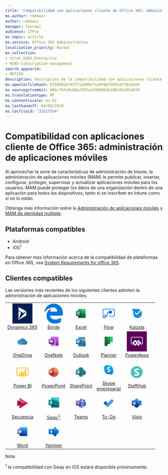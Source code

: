 ```yaml
---
title: 'Compatibilidad con aplicaciones cliente de Office 365: administración de aplicaciones móviles'
ms.author: robmazz
author: robmazz
manager: laurawi
audience: ITPro
ms.topic: article
ms.service: Office 365 Administration
localization_priority: Normal
ms.collection:
- Strat_O365_Enterprise
- M365-subscription-management
search.appverid:
- MET150
description: Descripción de la compatibilidad con aplicaciones cliente de Office 365 para la administración de aplicaciones móviles
ms.openlocfilehash: b75b992bf45ff1a899e71a9f6b7903e3f78a34d4
ms.sourcegitcommit: 80bc767a9c88a259facb3894b9a168c85d35eb70
ms.translationtype: MT
ms.contentlocale: es-ES
ms.lasthandoff: 04/08/2019
ms.locfileid: "31517554"
---
```

# <a name="office-365-client-app-support---mobile-application-management"></a>Compatibilidad con aplicaciones cliente de Office 365: administración de aplicaciones móviles

Al aprovechar la serie de características de administración de Intune, la administración de aplicaciones móviles (MAM) le permite publicar, insertar, configurar, proteger, supervisar y actualizar aplicaciones móviles para los usuarios. MAM puede proteger los datos de una organización dentro de una aplicación para todos los dispositivos, tanto si se inscriben en Intune como si no lo están.

Obtenga más información sobre la [Administración de aplicaciones móviles](https://docs.microsoft.com/intune/mam-faq) y [MAM de identidad múltiple](https://docs.microsoft.com/intune/app-protection-policy).

## <a name="supported-platforms"></a>Plataformas compatibles

 - Android
 - iOS<sup>1</sup>

Para obtener más información acerca de la compatibilidad de plataformas en Office 365, vea [System Requirements for office 365](https://products.office.com/office-system-requirements).

## <a name="supported-clients"></a>Clientes compatibles

Las versiones más recientes de los siguientes clientes admiten la administración de aplicaciones móviles:

| | | | | | |
|:---:|:---:|:---:|:---:|:---:|:---:|
| ![Icono de Dynamics 365](media/o365-dynamics365-64x64.png) <br> [Dynamics 365](https://dynamics.microsoft.com) | ![Icono de borde](media/o365-edge-64x64.png) <br> [Borde](https://www.microsoft.com/windows/microsoft-edge) | ![Icono de Excel](media/o365-excel-64x64.png) <br> [Excel](https://products.office.com/excel) | ![Icono de flujo](media/o365-flow-64x64.png) <br> [Flow](https://flow.microsoft.com) | ![Icono de Kaizala](media/o365-kaizala-64x64.png) <br> [Kaizala](https://products.office.com/en/business/microsoft-kaizala) 
| ![Icono de OneDrive para la empresa](media/o365-OneDrive-64x64.png) <br> [OneDrive](https://products.office.com/onedrive-for-business/online-cloud-storage) | ![Icono de OneNote](media/o365-OneNote-64x64.png) <br> [OneNote](https://products.office.com/onenote) | ![Icono de Outlook](media/o365-outlook-64x64.png) <br> [Outlook](https://products.office.com/outlook) | ![Icono de Planner](media/o365-planner-64x64.png) <br> [Planner](https://products.office.com/business/task-management-software) | ![Icono de PowerApps](media/o365-powerapps-64x64.png) <br> [PowerApps ](https://powerapps.microsoft.com) 
| ![Icono de PowerBI](media/o365-powerbi-64x64.png) <br> [Power BI](https://powerbi.microsoft.com) | ![Icono de PowerPoint](media/o365-powerpoint-64x64.png) <br> [PowerPoint](https://products.office.com/powerpoint) | ![Icono de SharePoint](media/o365-sharepoint-64x64.png) <br> [SharePoint](https://products.office.com/sharepoint) | ![Icono de Skype empresarial](media/o365-skypeforbusiness-64x64.png) <br> [Skype <br> empresarial](https://www.skype.com/business/) | ![Icono de StaffHub](media/o365-staffhub-64x64.png) <br> [StaffHub](https://products.office.com/microsoft-staffhub/staff-scheduling-software) 
| ![Icono de secuencia](media/o365-stream-64x64.png) <br> [Secuencia](https://stream.microsoft.com) | ![Icono de Sway](media/o365-sway-64x64.png) <br> [Sway<sup>1</sup>](https://sway.com) | ![Icono de Teams](media/o365-teams-64x64.png) <br> [Teams](https://products.office.com/microsoft-teams/group-chat-software) | ![Icono de tarea pendiente](media/o365-todo-64x64.png) <br> [To-Do](https://todo.microsoft.com) | ![Icono de Visio](media/o365-visio-64x64.png) <br> [Visio](https://products.office.com/visio/flowchart-software) 
| ![Icono de Word](media/o365-word-64x64.png) <br> [Word](https://products.office.com/word) | ![Icono de Yammer](media/o365-yammer-64x64.png) <br> [Yammer](https://products.office.com/yammer/yammer-overview)

> [!NOTE]
> <sup>1</sup> la compatibilidad con Sway en iOS estará disponible próximamente.